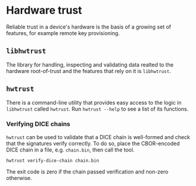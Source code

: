 # Hardware trust

Reliable trust in a device's hardware is the basis of a growing set of features,
for example remote key provisioning.

## `libhwtrust`

The library for handling, inspecting and validating data realted to the hardware
root-of-trust and the features that rely on it is `libhwtrust`.

## `hwtrust`

There is a command-line utility that provides easy access to the logic in
`libhwtrust` called `hwtrust`. Run `hwtrust --help` to see a list of its
functions.

### Verifying DICE chains

`hwtrust` can be used to validate that a DICE chain is well-formed and check
that the signatures verify correctly. To do so, place the CBOR-encoded DICE
chain in a file, e.g. `chain.bin`, then call the tool.

```shell
hwtrust verify-dice-chain chain.bin
```

The exit code is zero if the chain passed verification and non-zero otherwise.
